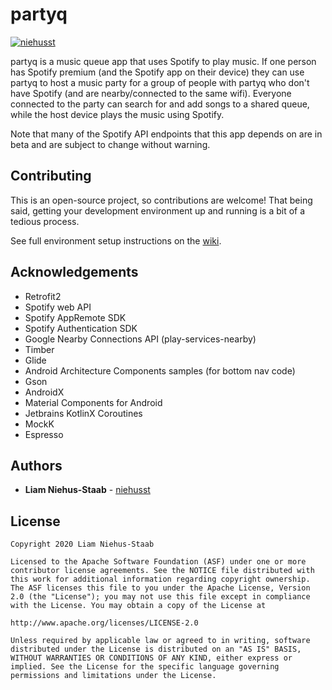 # partyq

[![niehusst](https://circleci.com/gh/niehusst/partyq.svg?style=svg)](https://app.circleci.com/pipelines/github/niehusst/partyq)

partyq is a music queue app that uses Spotify to play music. If one person has Spotify premium (and the Spotify app on their device) they can use partyq to host a music party for a group of people with partyq who don't have Spotify (and are nearby/connected to the same wifi). Everyone connected to the party can search for and add songs to a shared queue, while the host device plays the music using Spotify.
    
Note that many of the Spotify API endpoints that this app depends on are in beta and are subject to change without warning.

## Contributing

This is an open-source project, so contributions are welcome! That being said, getting your development environment up and running is a bit of a tedious process.

See full environment setup instructions on the [wiki](https://github.com/niehusst/partyq/wiki/Development-Setup).

## Acknowledgements
* Retrofit2
* Spotify web API
* Spotify AppRemote SDK
* Spotify Authentication SDK
* Google Nearby Connections API (play-services-nearby)
* Timber
* Glide
* Android Architecture Components samples (for bottom nav code)
* Gson
* AndroidX
* Material Components for Android
* Jetbrains KotlinX Coroutines
* MockK
* Espresso

## Authors

* **Liam Niehus-Staab** - [niehusst](https://github.com/niehusst)

## License
```
Copyright 2020 Liam Niehus-Staab

Licensed to the Apache Software Foundation (ASF) under one or more contributor license agreements. See the NOTICE file distributed with this work for additional information regarding copyright ownership. The ASF licenses this file to you under the Apache License, Version 2.0 (the "License"); you may not use this file except in compliance with the License. You may obtain a copy of the License at

http://www.apache.org/licenses/LICENSE-2.0

Unless required by applicable law or agreed to in writing, software distributed under the License is distributed on an "AS IS" BASIS, WITHOUT WARRANTIES OR CONDITIONS OF ANY KIND, either express or implied. See the License for the specific language governing permissions and limitations under the License.
```
